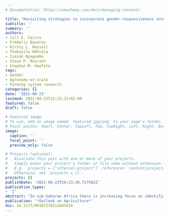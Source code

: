 ```yaml
---
# Documentation: https://wowchemy.com/docs/managing-content/

title: 'Revisiting strategies to incorporate gender-responsiveness into maize breeding in southern Africa'
subtitle: ''
summary: ''
authors:
- Jill E. Cairns
- Frédéric Baudron
- Kirsty L. Hassall
- Thokozile Ndhlela
- Isaiah Nyagumbo
- Steve P. McGrath
- Stephan M. Haefele
tags:
- Gender
- Agronomy-at-scale
- Farming system research
categories: []
date: '2021-08-23'
lastmod: 2021-08-23T22:23:31+02:00
featured: false
draft: false

# Featured image
# To use, add an image named `featured.jpg/png` to your page's folder.
# Focal points: Smart, Center, TopLeft, Top, TopRight, Left, Right, BottomLeft, Bottom, BottomRight.
image:
  caption: ''
  focal_point: ''
  preview_only: false

# Projects (optional).
#   Associate this post with one or more of your projects.
#   Simply enter your project's folder or file name without extension.
#   E.g. `projects = ["internal-project"]` references `content/project/deep-learning/index.md`.
#   Otherwise, set `projects = []`.
projects: []
publishDate: '2021-08-23T20:23:30.727502Z'
publication_types:
- '2'
abstract: "In sub-Saharan Africa there is increasing focus on identifying women's trait preferences within crop breeding to enable gender-responsive product development. In the case of maize, breeding programs are ready to incorporate specific traits to increase gender-responsiveness but lack guidance on what these specific traits might be. We propose an inductive approach to determine a pathway towards increasing gender-responsiveness within maize breeding. A survey of 306 farmers was conducted to determine gender differences in maize varieties used together with key agronomic practices. Variety was a significant predictor of the gender of the plot manager and of the household head in contrast to previous surveys conducted in researcher-led on-farm trials. On-farm trials are conducted using pre-defined agronomic management practices and preferences identified at harvest are likely to centre around yield. This study highlighted significant differences in several agronomic practices used by female plot managers and female household heads. Although further studies are required to understand preferences associated with varietal choice, our results suggest that current researcher-led on-farm trials may not identify gender-specific trait preferences driving varietal choice. Furthermore, a trait-specific approach is not the only avenue towards increasing gender-responsiveness in maize breeding in southern Africa. The scope for increasing gender-intentionality in maize breeding could be expanded to incorporate selection environments more relevant to agronomic management practices used by female plot managers and households at advanced stages of the breeding pipeline. This approach could provide an immediate entry point to increase gender-intentional maize breeding in southern Africa."
publication: '*Outlook on Agriculture*'
doi: 10.1177/00307270211045410
---
```

